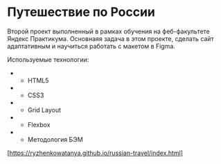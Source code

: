 # Путешествие по России   

Второй проект выполненный в рамках обучения на феб-факультете Яндекс Практикума.
Основнаяя задача в этом проекте, сделать сайт адаптативным и научиться работать с макетом в Figma.

Используемые технологии:
+  - HTML5 
+  - CSS3  
 +  - Grid Layout
 +  - Flexbox  
+  - Методология БЭМ

[https://ryzhenkowatanya.github.io/russian-travel/index.html]
